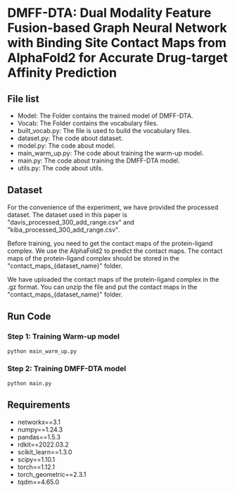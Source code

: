 # DMFF-DTA: Dual Modality Feature Fusion-based Graph Neural Network with Binding Site Contact Maps from AlphaFold2 for Accurate Drug-target Affinity Prediction

## File list
- Model: The Folder contains the trained model of DMFF-DTA.
- Vocab: The Folder contains the vocabulary files.
- built_vocab.py: The file is used to build the vocabulary files.
- dataset.py: The code about dataset.
- model.py: The code about model.
- main_warm_up.py: The code about training the warm-up model.
- main.py: The code about training the DMFF-DTA model.
- utils.py: The code about utils.


## Dataset
For the convenience of the experiment, we have provided the processed dataset. The dataset used in this paper is "davis_processed_300_add_range.csv" and "kiba_processed_300_add_range.csv".

Before training, you need to get the contact maps of the protein-ligand complex. We use the AlphaFold2 to predict the contact maps. The contact maps of the protein-ligand complex should be stored in the "contact_maps_{dataset_name}" folder.

We have uploaded the contact maps of the protein-ligand complex in the .gz format. You can unzip the file and put the contact maps in the "contact_maps_{dataset_name}" folder.

## Run Code
### Step 1: Training Warm-up model
```
python main_warm_up.py 
```

### Step 2: Training DMFF-DTA model
```
python main.py 
```

## Requirements
- networkx==3.1
- numpy==1.24.3
- pandas==1.5.3
- rdkit==2022.03.2
- scikit_learn==1.3.0
- scipy==1.10.1
- torch==1.12.1
- torch_geometric==2.3.1
- tqdm==4.65.0
